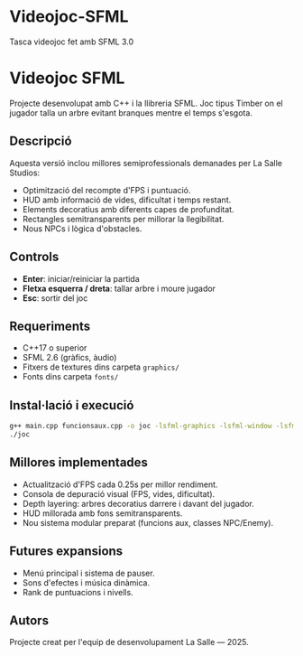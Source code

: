 # Videojoc-SFML
Tasca videojoc fet amb SFML 3.0

# Videojoc SFML

Projecte desenvolupat amb C++ i la llibreria SFML. Joc tipus Timber on el jugador talla un arbre evitant branques mentre el temps s'esgota.

## Descripció

Aquesta versió inclou millores semiprofessionals demanades per La Salle Studios:

* Optimització del recompte d'FPS i puntuació.
* HUD amb informació de vides, dificultat i temps restant.
* Elements decoratius amb diferents capes de profunditat.
* Rectangles semitransparents per millorar la llegibilitat.
* Nous NPCs i lògica d'obstacles.

## Controls

* **Enter**: iniciar/reiniciar la partida
* **Fletxa esquerra / dreta**: tallar arbre i moure jugador
* **Esc**: sortir del joc

## Requeriments

* C++17 o superior
* SFML 2.6 (gràfics, àudio)
* Fitxers de textures dins carpeta `graphics/`
* Fonts dins carpeta `fonts/`

## Instal·lació i execució

```bash
g++ main.cpp funcionsaux.cpp -o joc -lsfml-graphics -lsfml-window -lsfml-system -lsfml-audio
./joc
```

## Millores implementades

* Actualització d'FPS cada 0.25s per millor rendiment.
* Consola de depuració visual (FPS, vides, dificultat).
* Depth layering: arbres decoratius darrere i davant del jugador.
* HUD millorada amb fons semitransparents.
* Nou sistema modular preparat (funcions aux, classes NPC/Enemy).

## Futures expansions

* Menú principal i sistema de pauser.
* Sons d'efectes i música dinàmica.
* Rank de puntuacions i nivells.

## Autors

Projecte creat per l'equip de desenvolupament La Salle — 2025.
